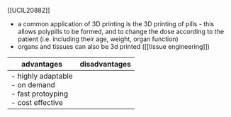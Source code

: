 [[UCIL20882]]

- a common application of 3D printing is the 3D printing of pills - this allows polypills to be formed, and to change the dose according to the patient (i.e. including their age, weight, organ function)
- organs and tissues can also be 3d printed ([[tissue engineering]])

| advantages                                                                     | disadvantages |
| ------------------------------------------------------------------------------ | ------------- |
| - highly adaptable<br>- on demand<br>- fast protoyping<br>- cost effective<br> |               |
